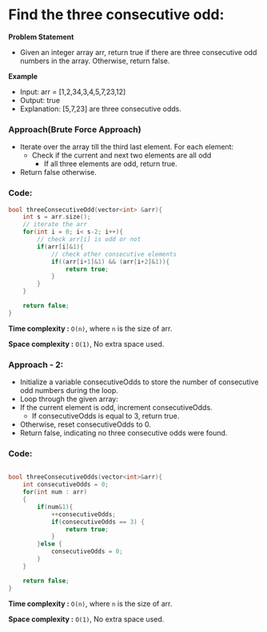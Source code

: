 # Find the three consecutive odd:

**Problem Statement**
- Given an integer array arr, return true if there are three consecutive odd numbers in the array. Otherwise, return false.

**Example**
- Input: arr = [1,2,34,3,4,5,7,23,12]
- Output: true
- Explanation: [5,7,23] are three consecutive odds.

### Approach(Brute Force Approach)
- Iterate over the array till the third last element. For each element:
    - Check if the current and next two elements are all odd
        - If all three elements are odd, return true.
- Return false otherwise.


### Code:
```C++
bool threeConsecutiveOdd(vector<int> &arr){
    int s = arr.size();
    // iterate the arr 
    for(int i = 0; i< s-2; i++){
        // check arr[i] is odd or not
        if(arr[i]&1){
            // check other consecutive elements
            if((arr[i+1]&1) && (arr[i+2]&1)){
                return true;
            }
        }
    }

    return false;
}

```

**Time complexity :** `O(n)`, where `n` is the size of arr.

**Space complexity :** `O(1)`, No extra space used.

### Approach - 2:
- Initialize a variable consecutiveOdds to store the number of consecutive odd numbers during the loop.
- Loop through the given array:
- If the current element is odd, increment consecutiveOdds.
    - If consecutiveOdds is equal to 3, return true.
- Otherwise, reset consecutiveOdds to 0.
- Return false, indicating no three consecutive odds were found.

### Code:
```C++

bool threeConsecutiveOdds(vector<int>&arr){
    int consecutiveOdds = 0;
    for(int num : arr)
    {
        if(num&1){
            ++consecutiveOdds;
            if(consecutiveOdds == 3) {
                return true;
            }
        }else {
            consecutiveOdds = 0;
        }
    }

    return false;
}

```

**Time complexity :** `O(n)`, where `n` is the size of arr.

**Space complexity :** `O(1)`, No extra space used.